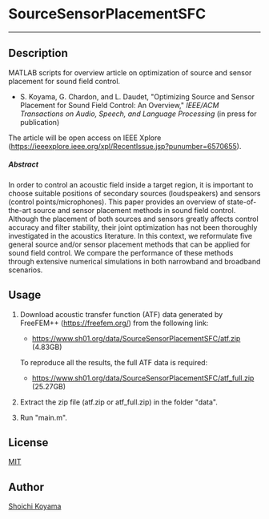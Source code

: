 # SourceSensorPlacementSFC
---
## Description
MATLAB scripts for overview article on optimization of source and sensor placement for sound field control.

- S. Koyama, G. Chardon, and L. Daudet, "Optimizing Source and Sensor Placement for Sound Field Control: An Overview," *IEEE/ACM Transactions on Audio, Speech, and Language Processing* (in press for publication)

The article will be open access on IEEE Xplore (https://ieeexplore.ieee.org/xpl/RecentIssue.jsp?punumber=6570655).

##### Abstract  
In order to control an acoustic field inside a target region, it is important to choose suitable positions of secondary sources (loudspeakers) and sensors (control points/microphones). This paper provides an overview of state-of-the-art source and sensor placement methods in sound field control. Although the placement of both sources and sensors greatly affects control accuracy and filter stability, their joint optimization has not been thoroughly investigated in the acoustics literature. In this context, we reformulate five general source and/or sensor placement methods that can be applied for sound field control. We compare the performance of these methods through extensive numerical simulations in both narrowband and broadband scenarios.

## Usage
1. Download acoustic transfer function (ATF) data generated by FreeFEM++ (https://freefem.org/) from the following link:
   - https://www.sh01.org/data/SourceSensorPlacementSFC/atf.zip (4.83GB)
   
   To reproduce all the results, the full ATF data is required:
   - https://www.sh01.org/data/SourceSensorPlacementSFC/atf_full.zip (25.27GB)
   
2. Extract the zip file (atf.zip or atf_full.zip) in the folder "data".

3. Run "main.m".

## License 
[MIT](https://github.com/sh01k/SensorSourcePlacementSFC/blob/master/LICENSE)

## Author
[Shoichi Koyama](https://www.sh01.org/)
